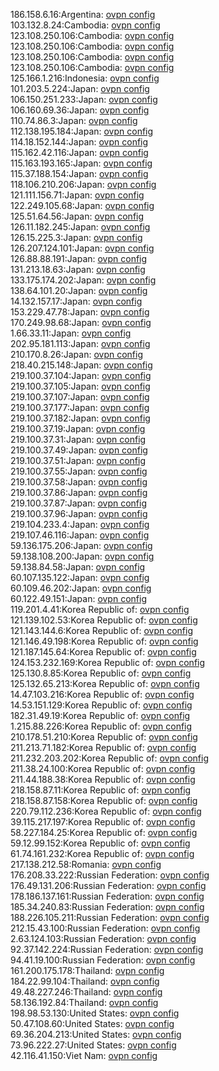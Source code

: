 186.158.6.16:Argentina: [ovpn config](vpn/186_158_6_16.ovpn)  
103.132.8.24:Cambodia: [ovpn config](vpn/103_132_8_24.ovpn)  
123.108.250.106:Cambodia: [ovpn config](vpn/123_108_250_106.ovpn)  
123.108.250.106:Cambodia: [ovpn config](vpn/123_108_250_106.ovpn)  
123.108.250.106:Cambodia: [ovpn config](vpn/123_108_250_106.ovpn)  
123.108.250.106:Cambodia: [ovpn config](vpn/123_108_250_106.ovpn)  
125.166.1.216:Indonesia: [ovpn config](vpn/125_166_1_216.ovpn)  
101.203.5.224:Japan: [ovpn config](vpn/101_203_5_224.ovpn)  
106.150.251.233:Japan: [ovpn config](vpn/106_150_251_233.ovpn)  
106.160.69.36:Japan: [ovpn config](vpn/106_160_69_36.ovpn)  
110.74.86.3:Japan: [ovpn config](vpn/110_74_86_3.ovpn)  
112.138.195.184:Japan: [ovpn config](vpn/112_138_195_184.ovpn)  
114.18.152.144:Japan: [ovpn config](vpn/114_18_152_144.ovpn)  
115.162.42.116:Japan: [ovpn config](vpn/115_162_42_116.ovpn)  
115.163.193.165:Japan: [ovpn config](vpn/115_163_193_165.ovpn)  
115.37.188.154:Japan: [ovpn config](vpn/115_37_188_154.ovpn)  
118.106.210.206:Japan: [ovpn config](vpn/118_106_210_206.ovpn)  
121.111.156.71:Japan: [ovpn config](vpn/121_111_156_71.ovpn)  
122.249.105.68:Japan: [ovpn config](vpn/122_249_105_68.ovpn)  
125.51.64.56:Japan: [ovpn config](vpn/125_51_64_56.ovpn)  
126.11.182.245:Japan: [ovpn config](vpn/126_11_182_245.ovpn)  
126.15.225.3:Japan: [ovpn config](vpn/126_15_225_3.ovpn)  
126.207.124.101:Japan: [ovpn config](vpn/126_207_124_101.ovpn)  
126.88.88.191:Japan: [ovpn config](vpn/126_88_88_191.ovpn)  
131.213.18.63:Japan: [ovpn config](vpn/131_213_18_63.ovpn)  
133.175.174.202:Japan: [ovpn config](vpn/133_175_174_202.ovpn)  
138.64.101.20:Japan: [ovpn config](vpn/138_64_101_20.ovpn)  
14.132.157.17:Japan: [ovpn config](vpn/14_132_157_17.ovpn)  
153.229.47.78:Japan: [ovpn config](vpn/153_229_47_78.ovpn)  
170.249.98.68:Japan: [ovpn config](vpn/170_249_98_68.ovpn)  
1.66.33.11:Japan: [ovpn config](vpn/1_66_33_11.ovpn)  
202.95.181.113:Japan: [ovpn config](vpn/202_95_181_113.ovpn)  
210.170.8.26:Japan: [ovpn config](vpn/210_170_8_26.ovpn)  
218.40.215.148:Japan: [ovpn config](vpn/218_40_215_148.ovpn)  
219.100.37.104:Japan: [ovpn config](vpn/219_100_37_104.ovpn)  
219.100.37.105:Japan: [ovpn config](vpn/219_100_37_105.ovpn)  
219.100.37.107:Japan: [ovpn config](vpn/219_100_37_107.ovpn)  
219.100.37.177:Japan: [ovpn config](vpn/219_100_37_177.ovpn)  
219.100.37.182:Japan: [ovpn config](vpn/219_100_37_182.ovpn)  
219.100.37.19:Japan: [ovpn config](vpn/219_100_37_19.ovpn)  
219.100.37.31:Japan: [ovpn config](vpn/219_100_37_31.ovpn)  
219.100.37.49:Japan: [ovpn config](vpn/219_100_37_49.ovpn)  
219.100.37.51:Japan: [ovpn config](vpn/219_100_37_51.ovpn)  
219.100.37.55:Japan: [ovpn config](vpn/219_100_37_55.ovpn)  
219.100.37.58:Japan: [ovpn config](vpn/219_100_37_58.ovpn)  
219.100.37.86:Japan: [ovpn config](vpn/219_100_37_86.ovpn)  
219.100.37.87:Japan: [ovpn config](vpn/219_100_37_87.ovpn)  
219.100.37.96:Japan: [ovpn config](vpn/219_100_37_96.ovpn)  
219.104.233.4:Japan: [ovpn config](vpn/219_104_233_4.ovpn)  
219.107.46.116:Japan: [ovpn config](vpn/219_107_46_116.ovpn)  
59.136.175.206:Japan: [ovpn config](vpn/59_136_175_206.ovpn)  
59.138.108.200:Japan: [ovpn config](vpn/59_138_108_200.ovpn)  
59.138.84.58:Japan: [ovpn config](vpn/59_138_84_58.ovpn)  
60.107.135.122:Japan: [ovpn config](vpn/60_107_135_122.ovpn)  
60.109.46.202:Japan: [ovpn config](vpn/60_109_46_202.ovpn)  
60.122.49.151:Japan: [ovpn config](vpn/60_122_49_151.ovpn)  
119.201.4.41:Korea Republic of: [ovpn config](vpn/119_201_4_41.ovpn)  
121.139.102.53:Korea Republic of: [ovpn config](vpn/121_139_102_53.ovpn)  
121.143.144.6:Korea Republic of: [ovpn config](vpn/121_143_144_6.ovpn)  
121.146.49.198:Korea Republic of: [ovpn config](vpn/121_146_49_198.ovpn)  
121.187.145.64:Korea Republic of: [ovpn config](vpn/121_187_145_64.ovpn)  
124.153.232.169:Korea Republic of: [ovpn config](vpn/124_153_232_169.ovpn)  
125.130.8.85:Korea Republic of: [ovpn config](vpn/125_130_8_85.ovpn)  
125.132.65.213:Korea Republic of: [ovpn config](vpn/125_132_65_213.ovpn)  
14.47.103.216:Korea Republic of: [ovpn config](vpn/14_47_103_216.ovpn)  
14.53.151.129:Korea Republic of: [ovpn config](vpn/14_53_151_129.ovpn)  
182.31.49.19:Korea Republic of: [ovpn config](vpn/182_31_49_19.ovpn)  
1.215.88.226:Korea Republic of: [ovpn config](vpn/1_215_88_226.ovpn)  
210.178.51.210:Korea Republic of: [ovpn config](vpn/210_178_51_210.ovpn)  
211.213.71.182:Korea Republic of: [ovpn config](vpn/211_213_71_182.ovpn)  
211.232.203.202:Korea Republic of: [ovpn config](vpn/211_232_203_202.ovpn)  
211.38.24.100:Korea Republic of: [ovpn config](vpn/211_38_24_100.ovpn)  
211.44.188.38:Korea Republic of: [ovpn config](vpn/211_44_188_38.ovpn)  
218.158.87.11:Korea Republic of: [ovpn config](vpn/218_158_87_11.ovpn)  
218.158.87.158:Korea Republic of: [ovpn config](vpn/218_158_87_158.ovpn)  
220.79.112.236:Korea Republic of: [ovpn config](vpn/220_79_112_236.ovpn)  
39.115.217.197:Korea Republic of: [ovpn config](vpn/39_115_217_197.ovpn)  
58.227.184.25:Korea Republic of: [ovpn config](vpn/58_227_184_25.ovpn)  
59.12.99.152:Korea Republic of: [ovpn config](vpn/59_12_99_152.ovpn)  
61.74.161.232:Korea Republic of: [ovpn config](vpn/61_74_161_232.ovpn)  
217.138.212.58:Romania: [ovpn config](vpn/217_138_212_58.ovpn)  
176.208.33.222:Russian Federation: [ovpn config](vpn/176_208_33_222.ovpn)  
176.49.131.206:Russian Federation: [ovpn config](vpn/176_49_131_206.ovpn)  
178.186.137.161:Russian Federation: [ovpn config](vpn/178_186_137_161.ovpn)  
185.34.240.83:Russian Federation: [ovpn config](vpn/185_34_240_83.ovpn)  
188.226.105.211:Russian Federation: [ovpn config](vpn/188_226_105_211.ovpn)  
212.15.43.100:Russian Federation: [ovpn config](vpn/212_15_43_100.ovpn)  
2.63.124.103:Russian Federation: [ovpn config](vpn/2_63_124_103.ovpn)  
92.37.142.224:Russian Federation: [ovpn config](vpn/92_37_142_224.ovpn)  
94.41.19.100:Russian Federation: [ovpn config](vpn/94_41_19_100.ovpn)  
161.200.175.178:Thailand: [ovpn config](vpn/161_200_175_178.ovpn)  
184.22.99.104:Thailand: [ovpn config](vpn/184_22_99_104.ovpn)  
49.48.227.246:Thailand: [ovpn config](vpn/49_48_227_246.ovpn)  
58.136.192.84:Thailand: [ovpn config](vpn/58_136_192_84.ovpn)  
198.98.53.130:United States: [ovpn config](vpn/198_98_53_130.ovpn)  
50.47.108.60:United States: [ovpn config](vpn/50_47_108_60.ovpn)  
69.36.204.213:United States: [ovpn config](vpn/69_36_204_213.ovpn)  
73.96.222.27:United States: [ovpn config](vpn/73_96_222_27.ovpn)  
42.116.41.150:Viet Nam: [ovpn config](vpn/42_116_41_150.ovpn)  
